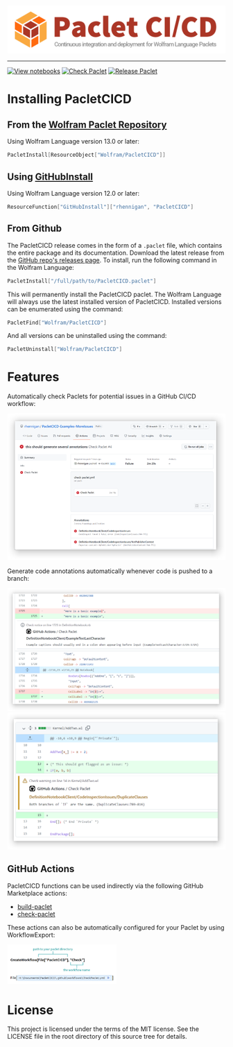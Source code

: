 <img src="Images/Banner.png" alt="Continuous integration and deployment for Wolfram Language Paclets">

********************************************************************************

[![View notebooks](https://wolfr.am/HAAhzkRq)](https://wolfr.am/11IbYlNIW) [![Check Paclet](https://github.com/rhennigan/PacletCICD/actions/workflows/check-paclet.yml/badge.svg)](https://github.com/rhennigan/PacletCICD/actions/workflows/check-paclet.yml) [![Release Paclet](https://github.com/rhennigan/PacletCICD/actions/workflows/release.yml/badge.svg)](https://github.com/rhennigan/PacletCICD/actions/workflows/release.yml)

# Installing PacletCICD


## From the [Wolfram Paclet Repository](#ComingSoon)

Using Wolfram Language version 13.0 or later:

```Mathematica
PacletInstall[ResourceObject["Wolfram/PacletCICD"]]
```

## Using [GitHubInstall](https://resources.wolframcloud.com/FunctionRepository/resources/GitHubInstall/)

Using Wolfram Language version 12.0 or later:

```Mathematica
ResourceFunction["GitHubInstall"]["rhennigan", "PacletCICD"]
```

## From Github
The PacletCICD release comes in the form of a `.paclet` file, which contains the entire package and its documentation. Download the latest release from the [GitHub repo's releases page](https://github.com/rhennigan/PacletCICD/releases). To install, run the following command in the Wolfram Language:

```Mathematica
PacletInstall["/full/path/to/PacletCICD.paclet"]
```

This will permanently install the PacletCICD paclet. The Wolfram Language will always use the latest installed version of PacletCICD. Installed versions can be enumerated using the command:

```Mathematica
PacletFind["Wolfram/PacletCICD"]
```

And all versions can be uninstalled using the command:

```Mathematica
PacletUninstall["Wolfram/PacletCICD"]
```

# Features

Automatically check Paclets for potential issues in a GitHub CI/CD workflow:

<img src=".github/images/readme-1.png">

Generate code annotations automatically whenever code is pushed to a branch:

<img src=".github/images/readme-2.png">

<img src=".github/images/readme-3.png">


## GitHub Actions

PacletCICD functions can be used indirectly via the following GitHub Marketplace actions:
* [build-paclet](https://github.com/marketplace/actions/build-paclet)
* [check-paclet](https://github.com/marketplace/actions/check-paclet)

These actions can also be automatically configured for your Paclet by using WorkflowExport:

<img src=".github/images/readme-create-workflow-1.png" style="width: 50%; height: 50%">

# License

This project is licensed under the terms of the MIT license. See the LICENSE file in the root directory of this source tree for details.
